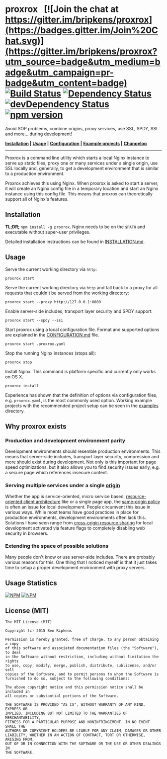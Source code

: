 # proxrox &nbsp; [![Join the chat at https://gitter.im/bripkens/proxrox](https://badges.gitter.im/Join%20Chat.svg)](https://gitter.im/bripkens/proxrox?utm_source=badge&utm_medium=badge&utm_campaign=pr-badge&utm_content=badge) [![Build Status](https://travis-ci.org/bripkens/proxrox.svg?branch=master)](https://travis-ci.org/bripkens/proxrox) [![Dependency Status](https://david-dm.org/bripkens/proxrox/master.svg)](https://david-dm.org/bripkens/proxrox/master) [![devDependency Status](https://david-dm.org/bripkens/proxrox/master/dev-status.svg)](https://david-dm.org/bripkens/proxrox/master#info=devDependencies) [![npm version](https://badge.fury.io/js/proxrox.svg)](https://badge.fury.io/js/proxrox)

Avoid SOP problems, combine origins, proxy services, use SSL, SPDY, SSI and more… during development!

**[Installation](INSTALLATION.md) |**
**[Usage](README.md#usage) |**
**[Configuration](CONFIGURATION.md) |**
**[Example projects](examples) |**
**[Changelog](CHANGELOG.md)**

---


Proxrox is a command line utility which starts a local Nginx instance to serve up static files, proxy one or many services under a single origin, use SSL locally and, generally, to get a development environment that is
similar to a production environment.

Proxrox achieves this using Nginx. When proxrox is asked to start a server, it will create an Nginx config file in a temporary location and start an Nginx instance using this config file. This means that proxrox can theoretically support all of Nginx's features.

## Installation
**TL;DR;** `npm install -g proxrox`. Nginx needs to be on the `$PATH` and executable without super-user privileges.

Detailed installation instructions can be found in [INSTALLATION.md](INSTALLATION.md).


## Usage
Serve the current working directory via `http`:
```
proxrox start
```

Serve the current working directory via `http` and fall back to a proxy
for all requests that couldn't be served from the working directory:
```
proxrox start --proxy http://127.0.0.1:8080
```

Enable server-side includes, transport layer security and SPDY support:
```
proxrox start --spdy --ssi
```

Start proxrox using a local configuration file. Format and supported options are explained in the [CONFIGURATION.md](CONFIGURATION.md) file.
```
proxrox start .proxrox.yaml
```

Stop the running Nginx instances (stops all):
```
proxrox stop
```

Install Nginx. This command is platform specific and currently only works on OS X.
```
proxrox install
```

Experience has shown that the definition of options via configuration files, e.g. `proxrox.yaml`, is the most commonly used option. Working example projects with the recommended project setup can be seen in the [examples](examples) directory.

## Why proxrox exists

### Production and development environment parity
Development environments should resemble production environments.
This means that server-side includes, transport layer security, compression
and more should exist during development. Not only is this important for
page speed optimizations, but it also allows you to find security
issues early, e.g. a secure page which references insecure content.

### Serving multiple services under a single [origin](https://tools.ietf.org/html/rfc6454)
Whether the app is service-oriented, micro service based,
[resource-oriented client architecture](http://roca-style.org/) like
or a single page app, the
[same-origin policy](https://www.w3.org/Security/wiki/Same_Origin_Policy)
is often an issue for local development. People circumvent this issue in
various ways. While most teams have good practices in place for production
environments, development environments often lack this. Solutions I have
seen range from [cross-origin resource sharing](http://www.w3.org/TR/cors/)
for local development activated via feature flags to completely disabling web
security in browsers.

### Extending the space of possible solutions
Many people don't know or use server-side includes. There are probably various
reasons for this. One thing that I noticed myself is that it just takes time
to setup a proper development environment with proxy servers.

## Usage Statistics

[![NPM](https://nodei.co/npm/proxrox.png?downloads=true&downloadRank=true)](https://nodei.co/npm/proxrox/)
[![NPM](https://nodei.co/npm-dl/proxrox.png)](https://nodei.co/npm/proxrox/)

## License (MIT)

    The MIT License (MIT)

    Copyright (c) 2015 Ben Ripkens

    Permission is hereby granted, free of charge, to any person obtaining a copy
    of this software and associated documentation files (the "Software"), to deal
    in the Software without restriction, including without limitation the rights
    to use, copy, modify, merge, publish, distribute, sublicense, and/or sell
    copies of the Software, and to permit persons to whom the Software is
    furnished to do so, subject to the following conditions:

    The above copyright notice and this permission notice shall be included in
    all copies or substantial portions of the Software.

    THE SOFTWARE IS PROVIDED "AS IS", WITHOUT WARRANTY OF ANY KIND, EXPRESS OR
    IMPLIED, INCLUDING BUT NOT LIMITED TO THE WARRANTIES OF MERCHANTABILITY,
    FITNESS FOR A PARTICULAR PURPOSE AND NONINFRINGEMENT. IN NO EVENT SHALL THE
    AUTHORS OR COPYRIGHT HOLDERS BE LIABLE FOR ANY CLAIM, DAMAGES OR OTHER
    LIABILITY, WHETHER IN AN ACTION OF CONTRACT, TORT OR OTHERWISE, ARISING FROM,
    OUT OF OR IN CONNECTION WITH THE SOFTWARE OR THE USE OR OTHER DEALINGS IN
    THE SOFTWARE.
